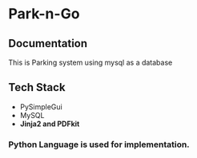 # Park-n-Go

## Documentation

This is Parking system using mysql as a database


## Tech Stack

- PySimpleGui
- MySQL
- **Jinja2 and PDFkit** 

### Python Language is used for implementation.